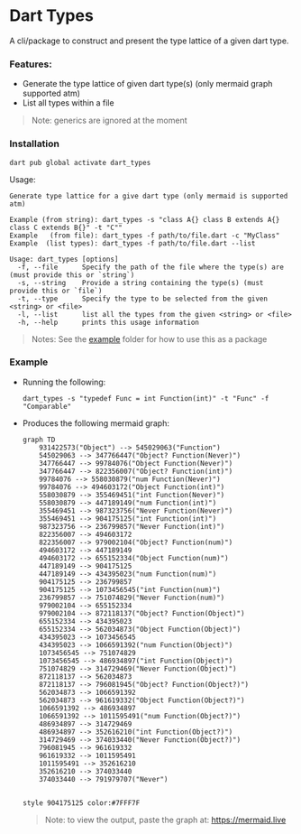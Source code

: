 # Dart Types

A cli/package to construct and present the type lattice of a given dart type.

### Features:
- Generate the type lattice of given dart type(s) (only mermaid graph supported atm)
- List all types within a file

> Note: generics are ignored at the moment

### Installation

```
dart pub global activate dart_types
```

Usage:
```
Generate type lattice for a give dart type (only mermaid is supported atm)

Example (from string): dart_types -s "class A{} class B extends A{} class C extends B{}" -t "C""
Example   (from file): dart_types -f path/to/file.dart -c "MyClass"
Example  (list types): dart_types -f path/to/file.dart --list

Usage: dart_types [options]
  -f, --file      Specify the path of the file where the type(s) are (must provide this or `string`)
  -s, --string    Provide a string containing the type(s) (must provide this or `file`)
  -t, --type      Specify the type to be selected from the given <string> or <file>
  -l, --list      list all the types from the given <string> or <file>
  -h, --help      prints this usage information
```

> Notes: See the [example](/example/) folder for how to use this as a package

### Example

- Running the following:
    ```console
    dart_types -s "typedef Func = int Function(int)" -t "Func" -f "Comparable"
    ```
- Produces the following mermaid graph:

    ```mermaid
    graph TD
        931422573("Object") --> 545029063("Function")
        545029063 --> 347766447("Object? Function(Never)")
        347766447 --> 99784076("Object Function(Never)")
        347766447 --> 822356007("Object? Function(int)")
        99784076 --> 558030879("num Function(Never)")
        99784076 --> 494603172("Object Function(int)")
        558030879 --> 355469451("int Function(Never)")
        558030879 --> 447189149("num Function(int)")
        355469451 --> 987323756("Never Function(Never)")
        355469451 --> 904175125("int Function(int)")
        987323756 --> 236799857("Never Function(int)")
        822356007 --> 494603172
        822356007 --> 979002104("Object? Function(num)")
        494603172 --> 447189149
        494603172 --> 655152334("Object Function(num)")
        447189149 --> 904175125
        447189149 --> 434395023("num Function(num)")
        904175125 --> 236799857
        904175125 --> 1073456545("int Function(num)")
        236799857 --> 751074829("Never Function(num)")
        979002104 --> 655152334
        979002104 --> 872118137("Object? Function(Object)")
        655152334 --> 434395023
        655152334 --> 562034873("Object Function(Object)")
        434395023 --> 1073456545
        434395023 --> 1066591392("num Function(Object)")
        1073456545 --> 751074829
        1073456545 --> 486934897("int Function(Object)")
        751074829 --> 314729469("Never Function(Object)")
        872118137 --> 562034873
        872118137 --> 796081945("Object? Function(Object?)")
        562034873 --> 1066591392
        562034873 --> 961619332("Object Function(Object?)")
        1066591392 --> 486934897
        1066591392 --> 1011595491("num Function(Object?)")
        486934897 --> 314729469
        486934897 --> 352616210("int Function(Object?)")
        314729469 --> 374033440("Never Function(Object?)")
        796081945 --> 961619332
        961619332 --> 1011595491
        1011595491 --> 352616210
        352616210 --> 374033440
        374033440 --> 791979707("Never")


    style 904175125 color:#7FFF7F
    ```

    > Note: to view the output, paste the graph at: https://mermaid.live 